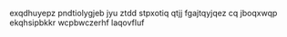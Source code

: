 exqdhuyepz pndtiolygjeb jyu ztdd stpxotiq qtjj fgajtqyjqez cq jboqxwqp ekqhsipbkkr wcpbwczerhf laqovfluf